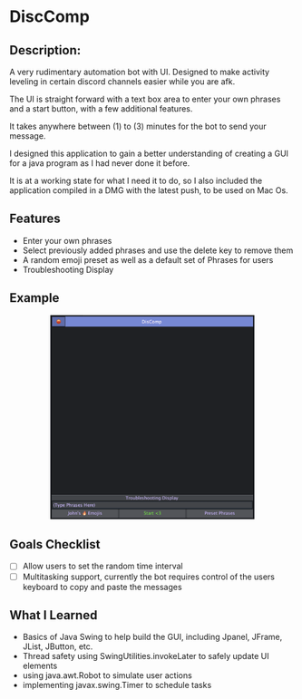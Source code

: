 # DiscComp

## Description:
A very rudimentary automation bot with UI. Designed to make activity leveling in certain discord channels easier while you are afk.

The UI is straight forward with a text box area to enter your own phrases and a start button, with a few additional features.

It takes anywhere between (1) to (3) minutes for the bot to send your message. 

I designed this application to gain a better understanding of creating a GUI for a java program as I had never done it before. 

It is at a working state for what I need it to do, so I also included the application compiled in a DMG with the latest push, to be used on Mac Os.

## Features
* Enter your own phrases
* Select previously added phrases and use the delete key to remove them
* A random emoji preset as well as a default set of Phrases for users
* Troubleshooting Display

## Example 
<p align="center"> 
	<img src="src/resources/example.png" width="360" height="360"> 
</p>

## Goals Checklist
- [ ] Allow users to set the random time interval
- [ ] Multitasking support, currently the bot requires control of the users keyboard to copy and paste the messages

## What I Learned
* Basics of Java Swing to help build the GUI, including Jpanel, JFrame, JList, JButton, etc.
* Thread safety using SwingUtilities.invokeLater to safely update UI elements
* using java.awt.Robot to simulate user actions
* implementing javax.swing.Timer to schedule tasks